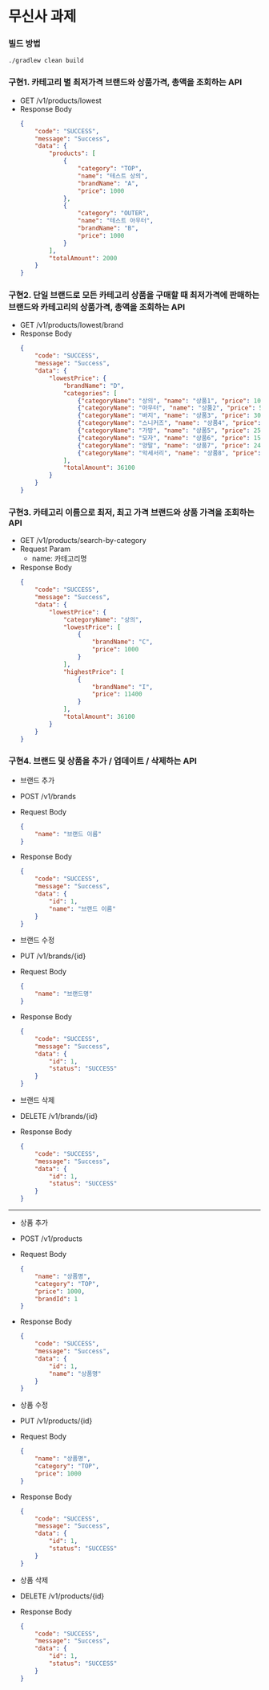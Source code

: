 # 무신사 과제

### 빌드 방법
```shell
./gradlew clean build
```

### 구현1. 카테고리 별 최저가격 브랜드와 상품가격, 총액을 조회하는 API
- GET /v1/products/lowest
- Response Body
    ```json
    {
        "code": "SUCCESS",
        "message": "Success",
        "data": {
            "products": [
                {
                    "category": "TOP",
                    "name": "테스트 상의",
                    "brandName": "A",
                    "price": 1000
                },
                {
                    "category": "OUTER",
                    "name": "테스트 아우터",
                    "brandName": "B",
                    "price": 1000
                }
            ],
            "totalAmount": 2000
        }
    }
  ```

### 구현2. 단일 브랜드로 모든 카테고리 상품을 구매할 때 최저가격에 판매하는 브랜드와 카테고리의 상품가격, 총액을 조회하는 API
- GET /v1/products/lowest/brand
- Response Body
    ```json
    {
        "code": "SUCCESS",
        "message": "Success",
        "data": {
            "lowestPrice": {
                "brandName": "D",
                "categories": [
                    {"categoryName": "상의", "name": "상품1", "price": 10100},
                    {"categoryName": "아우터", "name": "상품2", "price": 5100},
                    {"categoryName": "바지", "name": "상품3", "price": 3000},
                    {"categoryName": "스니커즈", "name": "상품4", "price": 9500},
                    {"categoryName": "가방", "name": "상품5", "price": 2500},
                    {"categoryName": "모자", "name": "상품6", "price": 1500},
                    {"categoryName": "양말", "name": "상품7", "price": 2400},
                    {"categoryName": "악세서리", "name": "상품8", "price": 2000}
                ],
                "totalAmount": 36100
            } 
        }
    }
  ```

### 구현3. 카테고리 이름으로 최저, 최고 가격 브랜드와 상품 가격을 조회하는 API
- GET /v1/products/search-by-category
- Request Param
  - name: 카테고리명
- Response Body
  ```json
  {
      "code": "SUCCESS",
      "message": "Success",
      "data": {
          "lowestPrice": {
              "categoryName": "상의",
              "lowestPrice": [
                  {
                      "brandName": "C",
                      "price": 1000
                  }
              ],
              "highestPrice": [
                  {
                      "brandName": "I",
                      "price": 11400
                  }
              ],
              "totalAmount": 36100
          }
      }
  }
  ```

### 구현4. 브랜드 및 상품을 추가 / 업데이트 / 삭제하는 API
- 브랜드 추가
- POST /v1/brands
- Request Body
  ```json
  {
      "name": "브랜드 이름"
  }
  ```
- Response Body
  ```json
  {
      "code": "SUCCESS",
      "message": "Success",
      "data": {
          "id": 1,
          "name": "브랜드 이름"
      }
  }
  ```

- 브랜드 수정
- PUT /v1/brands/{id}
- Request Body
  ```json
  {
      "name": "브랜드명"
  }
  ```
- Response Body
  ```json
  {
      "code": "SUCCESS",
      "message": "Success",
      "data": {
          "id": 1,
          "status": "SUCCESS"
      }
  }
  ```

- 브랜드 삭제
- DELETE /v1/brands/{id}
- Response Body
  ```json
  {
      "code": "SUCCESS",
      "message": "Success",
      "data": {
          "id": 1,
          "status": "SUCCESS"
      }
  }
  ```
---
- 상품 추가
- POST /v1/products
- Request Body
  ```json
  {
      "name": "상품명",
      "category": "TOP",
      "price": 1000,
      "brandId": 1
  }
  ```
- Response Body
  ```json
  {
      "code": "SUCCESS",
      "message": "Success",
      "data": {
          "id": 1,
          "name": "상품명"
      }
  }
  ```

- 상품 수정
- PUT /v1/products/{id}
- Request Body
  ```json
  {
      "name": "상품명",
      "category": "TOP",
      "price": 1000
  }
  ```
- Response Body
  ```json
  {
      "code": "SUCCESS",
      "message": "Success",
      "data": {
          "id": 1,
          "status": "SUCCESS"
      }
  }
  ```

- 상품 삭제
- DELETE /v1/products/{id}
- Response Body
  ```json
  {
      "code": "SUCCESS",
      "message": "Success",
      "data": {
          "id": 1,
          "status": "SUCCESS"
      }
  }
  ```
